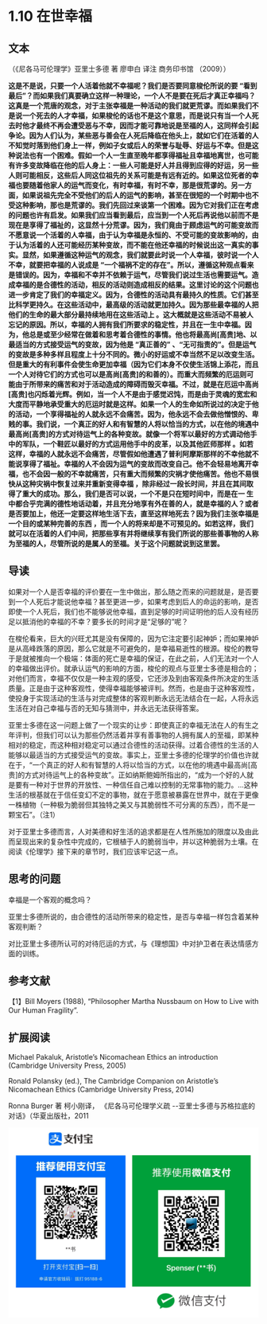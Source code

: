 # 1.10 在世幸福

## 文本

（《尼各马可伦理学》亚里士多德 著 廖申白 译注 商务印书馆 （2009））

**这是不是说，只要一个人活着他就不幸福呢？我们是否要同意梭伦所说的要 “看到最后”？而如果我们真要确立这样一种理论，一个人不是要在死后才真正幸福吗？这真是一个荒唐的观念，对于主张幸福是一种活动的我们就更荒谬。而如果我们不是说一个死去的人才幸福，如果梭伦的话也不是这个意思，而是说只有当一个人死去时他才最终不再会遭受恶与不幸，因而才能可靠地说是至福的人，这同样会引起争论。因为人们认为，某些恶与善会在人死后降临在他头上，就如它们在活着的人不知觉时落到他们身上一样，例如子女或后人的荣誉与耻辱、好运与不幸。但是这种说法也有一个困难。假如一个人一生直至晚年都享得福祉且幸福地离世，也可能有许多变故降临在他的后人身上：一些人可能是好人并且得到应得的好运，另一些人则可能相反，这些后人同这位祖先的关系可能是有远有近的。如果这位死者的幸福也要随着他家人的运气而变化，有时幸福，有时不幸，那是很荒谬的。另一方面，如果说祖先完全不受他们的后人的运气的影响，甚至在很短的一个时期中也不受这种影响，那也是荒谬的。我们先回过来谈第一个困难。因为它对我们正在考虑的问题也许有启发。如果我们应当看到最后，应当到一个人死后再说他以前而不是现在是享得了福祉的，这显然十分荒谬。因为，我们竟由于顾虑运气的可能变故而不愿意说一个活着的人幸福，由于认为幸福是永恒的、不受可能的变故影响的，由于认为活着的人还可能经历某种变故，而不能在他还幸福的时候说出这一真实的事实。显然，如果遵循这种运气的观念，我们就要此时说一个人幸福，彼时说一个人不幸，就要把幸福的人说成是 “一个福祸不定的存在”。所以，遵循这种观点看来是错误的。因为，幸福和不幸并不依赖于运气，尽管我们说过生活也需要运气。造成幸福的是合德性的活动，相反的活动则造成相反的结果。这里讨论的这个问题也进一步肯定了我们的幸福定义。因为，合德性的活动具有最持久的性质。它们甚至比科学更持久。在这些活动中，最高级的活动就更加持久。因为那些最幸福的人把他们的生命的最大部分最持续地用在这些活动上 。这大概就是这些活动不易被人忘记的原因。所以，幸福的人拥有我们所要求的稳定性，并且在一生中幸福。因为，他总是或至少经常在做着和思考着合德性的事情。他也将最高尚\[高贵\]地、以最适当的方式接受运气的变故，因为他是 “真正善的” 、“无可指责的”。但是运气的变故是多种多样且程度上十分不同的。微小的好运或不幸当然不足以改变生活。但是重大的有利事件会使生命更加幸福（因为它们本身不仅使生活锦上添花，而且一个人对待它们的方式也可以是高尚\[高贵\]的和善的）。而重大而频繁的厄运则可能由于所带来的痛苦和对于活动造成的障碍而毁灭幸福。不过，就是在厄运中高尚\[高贵\]也闪烁着光辉。例如，当一个人不是由于感觉迟饨，而是由于灵魂的宽宏和大度而平静地承受重大的厄运时就是这样。如果一个人的生命如所说过的决定于他的活动，一个享得福祉的人就永远不会痛苦。因为，他永远不会去做他憎恨的、卑贱的事。我们说，一个真正的好人和有智慧的人将以恰当的方式，以在他的境遇中最高尚\[高贵\]的方式对待运气上的各种变故。就像一个将军以最好的方式调动他手中的军队，一个鞋匠以最好的方式运用他手中的皮革，以及其他匠师那样 。如若这样，幸福的人就永远不会痛苦，尽管假如他遭遇了普利阿摩斯那样的不幸他就不能说享得了福祉。幸福的人不会因为运气的变故而改变自己。他不会轻易地离开幸福，也不会因一般的不幸就痛苦，只有重大而频繁的灾祸才使他痛苦。他也不易很快从这种灾祸中恢复过来并重新变得幸福 ，除非经过一段长时间，并且在其间取得了重大的成功。那么，我们是否可以说，一个不是只在短时间中，而是在一 生中都合乎完满的德性地话动着，并且充分地享有外在善的人，就是幸福的人？或者是否要加上，他还一定要这样地生活下去，直至这样地死去？因为我们主张幸福是一个目的或某种完善的东西 ，而一个人的将来却是不可预见的。如若这样，我们就可以在活着的人们中间，把那些享有并将继续享有我们所说的那些善事物的人称为至福的人，尽管所说的是属人的至福。关于这个问题就说到这里罢。**

## 导读

如果对一个人是否幸福的评价要在一生中做出，那么随之而来的问题就是，是否要到一个人死后才能说他幸福？甚至更进一步，如果考虑到后人的命运的影响，是否即使一个人死后，我们也不能够说他幸福，直到足够的时间证明他的后人没有经历足以抵消他的幸福的不幸？要多长的时间才是“足够的”呢？

在梭伦看来，巨大的兴旺尤其是没有保障的，因为它注定要引起神妒；而如果神妒是从高峰跌落的原因，那么它就是不可避免的，是幸福易逝性的根源。梭伦的教导于是就被推向一个极端：体面的死亡是幸福的保证，在此之前，人们无法对一个人的幸福做出评价。就承认运气的影响的方面，梭伦的观点与亚里士多德是相合的；对他们而言，幸福不仅仅是一种主观的感受，它还涉及到由客观条件所决定的生活质量。正是由于这种客观性，使得幸福能够被评判。然而，也是由于这种客观性，使投身于实现活动的生活与对完成整体的客观判断永远无法结合在一起，人将永远生活在对自己幸福与否的无知与猜测中，并永远无法获得答案。

亚里士多德在这一问题上做了一个现实的让步：即使真正的幸福无法在人的有生之年评判，但我们可以认为那些仍然活着并享有善事物的人拥有属人的至福，即某种相对的稳定，而这种相对稳定可以通过合德性的活动获得。过着合德性的生活的人能够以最适当的方式接受运气的变故。事实上，亚里士多德的伦理学的价值也许就在于，“一个真正的好人和有智慧的人将以恰当的方式，以在他的境遇中最高尚\[高贵\]的方式对待运气上的各种变故”。正如纳斯鲍姆所指出的，“成为一个好的人就是要有一种对于世界的开放性、一种信任自己难以控制的无常事物的能力。...这种生活的根基就在于信任变幻不定的事物，就在于愿意被暴露在世界中，就在于更像一株植物（一种极为脆弱但其独特之美又与其脆弱性不可分离的东西），而不是一颗宝石”。（注1）

对于亚里士多德而言，人对美德和好生活的追求都是在人性所施加的限度以及由此而呈现出来的复杂性中完成的，它根植于人的脆弱当中，并以这种脆弱为土壤。在阅读《伦理学》接下来的章节时，我们应该牢记这一点。

## 思考的问题

幸福是一个客观的概念吗？

亚里士多德所说的，由合德性的活动所带来的稳定性，是否与幸福一样包含着某种客观判断？

对比亚里士多德所认可的对待厄运的方式，与《理想国》中对护卫者在表达情感方面的训练。

## 参考文献

【1】Bill Moyers \(1988\), “Philosopher Martha Nussbaum on How to Live with Our Human Fragility”.

## 扩展阅读

Michael Pakaluk, Aristotle’s Nicomachean Ethics an introduction \(Cambridge University Press, 2005\)

Ronald Polansky \(ed.\), The Cambridge Companion on Aristotle’s Nicomachean Ethics \(Cambridge University Press, 2014\)

Ronna Burger 著 柯小刚译， 《尼各马可伦理学义疏 --亚里士多德与苏格拉底的对话》（华夏出版社，2011

![](.gitbook/assets/screen-shot-2021-06-10-at-7.41.22-pm.png)

